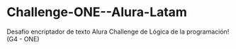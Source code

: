 # Challenge-ONE--Alura-Latam
Desafio encriptador de texto Alura Challenge de Lógica de la programación! (G4 - ONE)
